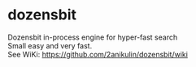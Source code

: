 dozensbit
=========

Dozensbit in-process engine for hyper-fast search<br>
Small easy and very fast.<br>
See WiKi: https://github.com/2anikulin/dozensbit/wiki
